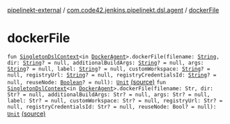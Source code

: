 [pipelinekt-external](../index.md) / [com.code42.jenkins.pipelinekt.dsl.agent](index.md) / [dockerFile](./docker-file.md)

# dockerFile

`fun `[`SingletonDslContext`](../com.code42.jenkins.pipelinekt.dsl/-singleton-dsl-context/index.md)`<in `[`DockerAgent`](../com.code42.jenkins.pipelinekt.core.agent/-docker-agent/index.md)`>.dockerFile(filename: `[`String`](https://kotlinlang.org/api/latest/jvm/stdlib/kotlin/-string/index.html)`, dir: `[`String`](https://kotlinlang.org/api/latest/jvm/stdlib/kotlin/-string/index.html)`? = null, additionalBuildArgs: `[`String`](https://kotlinlang.org/api/latest/jvm/stdlib/kotlin/-string/index.html)`? = null, args: `[`String`](https://kotlinlang.org/api/latest/jvm/stdlib/kotlin/-string/index.html)`? = null, label: `[`String`](https://kotlinlang.org/api/latest/jvm/stdlib/kotlin/-string/index.html)`? = null, customWorkspace: `[`String`](https://kotlinlang.org/api/latest/jvm/stdlib/kotlin/-string/index.html)`? = null, registryUrl: `[`String`](https://kotlinlang.org/api/latest/jvm/stdlib/kotlin/-string/index.html)`? = null, registryCredentialsId: `[`String`](https://kotlinlang.org/api/latest/jvm/stdlib/kotlin/-string/index.html)`? = null, reuseNode: `[`Boolean`](https://kotlinlang.org/api/latest/jvm/stdlib/kotlin/-boolean/index.html)`? = null): `[`Unit`](https://kotlinlang.org/api/latest/jvm/stdlib/kotlin/-unit/index.html) [(source)](https://github.com/code42/pipelinekt/tree/master/dsl/src/main/kotlin/com/code42/jenkins/pipelinekt/dsl/agent/AgentContext.kt#L35)
`fun `[`SingletonDslContext`](../com.code42.jenkins.pipelinekt.dsl/-singleton-dsl-context/index.md)`<in `[`DockerAgent`](../com.code42.jenkins.pipelinekt.core.agent/-docker-agent/index.md)`>.dockerFile(filename: Str, dir: Str? = null, additionalBuildArgs: Str? = null, args: Str? = null, label: Str? = null, customWorkspace: Str? = null, registryUrl: Str? = null, registryCredentialsId: Str? = null, reuseNode: Bool? = null): `[`Unit`](https://kotlinlang.org/api/latest/jvm/stdlib/kotlin/-unit/index.html) [(source)](https://github.com/code42/pipelinekt/tree/master/dsl/src/main/kotlin/com/code42/jenkins/pipelinekt/dsl/agent/AgentContext.kt#L50)